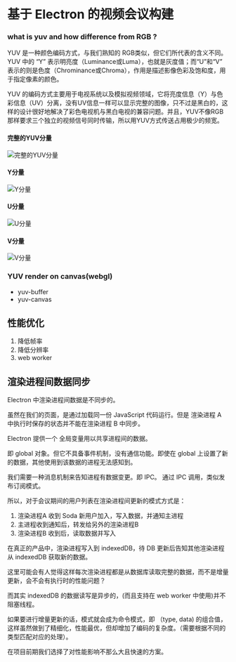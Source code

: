 # 基于 Electron 的视频会议构建

###  what is yuv and how difference from RGB ?

YUV 是一种颜色编码方式，与我们熟知的 RGB类似，但它们所代表的含义不同。
YUV 中的 “Y” 表示明亮度（Luminance或Luma），也就是灰度值；而“U”和“V” 表示的则是色度（Chrominance或Chroma），作用是描述影像色彩及饱和度，用于指定像素的颜色。

YUV 的编码方式主要用于电视系统以及模拟视频领域，它将亮度信息（Y）与色彩信息（UV）分离，没有UV信息一样可以显示完整的图像，只不过是黑白的，这样的设计很好地解决了彩色电视机与黑白电视的兼容问题。并且，YUV不像RGB那样要求三个独立的视频信号同时传输，所以用YUV方式传送占用极少的频宽。

#### 完整的YUV分量
![完整的YUV分量](https://user-gold-cdn.xitu.io/2019/12/1/16ebd3741ec846b1?imageView2/0/w/1280/h/960/format/webp/ignore-error/1)

#### Y分量
![Y分量](https://user-gold-cdn.xitu.io/2019/12/1/16ebd374162da980?imageView2/0/w/1280/h/960/format/webp/ignore-error/1)

#### U分量
![U分量](https://user-gold-cdn.xitu.io/2019/12/1/16ebd37415d702e6?imageView2/0/w/1280/h/960/format/webp/ignore-error/1)

#### V分量
![V分量](https://user-gold-cdn.xitu.io/2019/12/1/16ebd374230e875f?imageView2/0/w/1280/h/960/format/webp/ignore-error/1)


### YUV render on canvas(webgl)
- yuv-buffer
- yuv-canvas

## 性能优化
1. 降低帧率
2. 降低分辨率
3. web worker


## 渲染进程间数据同步

Electron 中渲染进程间数据是不同步的。

虽然在我们的页面，是通过加载同一份 JavaScript 代码运行。但是 渲染进程 A 中执行时保存的状态并不能在渲染进程 B 中同步。

Electron 提供一个 全局变量用以共享进程间的数据。

即 global 对象。但它不具备事件机制，没有通信功能。即使在 global 上设置了新的数据，其他使用到该数据的进程无法感知到。

我们需要一种消息机制来告知进程有数据变更。即 IPC。
通过 IPC 调用，类似发布订阅模式。

所以，对于会议期间的用户列表在渲染进程间更新的模式方式是：

1. 渲染进程A 收到 Soda 新用户加入，写入数据，并通知主进程
2. 主进程收到通知后，转发给另外的渲染进程B
3. 渲染进程B 收到后，读取数据并写入

在真正的产品中，渲染进程写入到 indexedDB，待 DB 更新后告知其他渲染进程从 indexedDB 获取新的数据。

这里可能会有人觉得这样每次渲染进程都是从数据库读取完整的数据，而不是增量更新，会不会有执行时的性能问题？

而其实 indexedDB 的数据读写是异步的，(而且支持在 web worker 中使用)并不阻塞线程。

如果要进行增量更新的话，模式就会成为命令模式，即 （type, data) 的组合值，这样虽然做到了精细化，性能最优，但却增加了编码的复杂度。（需要根据不同的类型匹配对应的处理）。

在项目前期我们选择了对性能影响不那么大且快速的方案。







